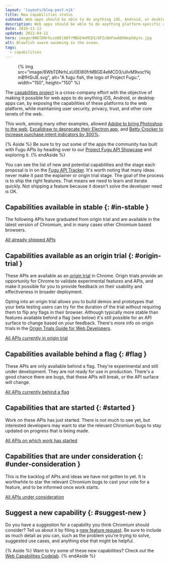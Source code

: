```yaml
---
layout: 'layouts/blog-post.njk'
title: New capabilities status
subhead: Web apps should be able to do anything iOS, Android, or desktop apps can. The members of the cross-company capabilities project want to make it possible for you to build and deliver apps on the open web that have never been possible before.
description: Web apps should be able to do anything platform-specific apps can. We want to make it possible for you to build and deliver apps on the web that weren't possible before.
date: 2018-11-12
updated: 2022-04-22
hero: image/8WbTDNrhLsU0El80frMBGE4eMCD3/8FZcBmFowbDKWxpkOytx.jpg
alt: Blowfish swarm swimming in the ocean.
tags:
  - capabilities
---
```


<figure data-float="right">
{% Img src="image/8WbTDNrhLsU0El80frMBGE4eMCD3/uIIvM9xocYkjmBfHSrJE.svg", alt="A fugu fish, the logo of Project Fugu.", width="150", height="150" %}
</figure>

The [capabilities project][capabilities-project] is a cross-company effort with the objective of
making it possible for web apps to do anything iOS, Android, or desktop apps can, by exposing the
capabilities of these platforms to the web platform, while maintaining user
security, privacy, trust, and other core tenets of the web.

This work, among many other examples, allowed
[Adobe to bring Photoshop to the web](https://web.dev/ps-on-the-web/),
[Excalidraw to deprecate their Electron app](https://web.dev/deprecating-excalidraw-electron/), and
[Betty Crocker to increase purchase intent indicators by 300%](https://web.dev/betty-crocker/).

{% Aside %}
Be sure to try out some of the apps the community has built with Fugu APIs
by heading over to our [Project Fugu API Showcase](/blog/fugu-showcase/) and exploring it.
{% endAside %}

You can see the list of new and potential capabilities and the stage each proposal
is in on the [Fugu API Tracker](https://goo.gle/fugu-api-tracker).
It's worth noting that many ideas never make it past the explainer or origin trial stage.
The goal of the process is to ship the right features. That means we need to learn and
iterate quickly. Not shipping a feature because it doesn't solve the developer need is OK.

## Capabilities available in stable {: #in-stable }

The following APIs have graduated from origin trial and are available in the
latest version of Chromium, and in many cases other Chromium based browsers.

<a class="material-button button-filled button-round display-inline-flex color-bg bg-primary gap-top-400" href="https://fugu-tracker.web.app/#shipped">
  All already shipped APIs
</a>

## Capabilities available as an origin trial {: #origin-trial }

These APIs are available as an [origin trial][ot-dashboard] in Chrome. Origin
trials provide an opportunity for Chrome to validate experimental features and
APIs, and make it possible for you to provide feedback on their usability
and effectiveness in broader deployment.

Opting into an origin trial allows you to build demos and prototypes that your
beta testing users can try for the duration of the trial without requiring them
to flip any flags in their browser. Although typically more stable than features
available behind a flag (see below) it's still possible for an API surface to
change based on your feedback. There's more info on origin trials in the [Origin
Trials Guide for Web Developers][ot-guide].

<a class="material-button button-filled button-round display-inline-flex color-bg bg-primary gap-top-400" href="https://fugu-tracker.web.app/#origin-trial">
  All APIs currently in origin trial
</a>

## Capabilities available behind a flag {: #flag }

These APIs are only available behind a flag. They're experimental and still
under development. They are not ready for use in production. There's a good
chance there are bugs, that these APIs will break, or the API surface will
change.

<a class="material-button button-filled button-round display-inline-flex color-bg bg-primary gap-top-400" href="https://fugu-tracker.web.app/#developer-trial">
  All APIs currently behind a flag
</a>

## Capabilities that are started {: #started }

Work on these APIs has just started. There is not much to see yet,
but interested developers may want to star the relevant Chromium bugs
to stay updated on progress that is being made.

<a class="material-button button-filled button-round display-inline-flex color-bg bg-primary gap-top-400" href="https://fugu-tracker.web.app/#started">
  All APIs on which work has started
</a>

## Capabilities that are under consideration {: #under-consideration }

This is the backlog of APIs and ideas we have not gotten to yet.
It is worthwhile to star the relevant Chromium bugs to cast your vote
for a feature, and to be informed once work starts.

<a class="material-button button-filled button-round display-inline-flex color-bg bg-primary gap-top-400" href="https://fugu-tracker.web.app/#under-consideration">
  All APIs under consideration
</a>

## Suggest a new capability {: #suggest-new }

Do you have a suggestion for a capability you think Chromium should consider?
Tell us about it by filing a [new feature request](https://goo.gl/qWhHXU).
Be sure to include as much detail as you can, such as
the problem you're trying to solve, suggested use cases, and anything else
that might be helpful.

{% Aside %}
Want to try some of these new capabilities? Check out the
[Web Capabilities Codelab](https://developers.google.com/codelabs/project-fugu#0).
{% endAside %}

[ot-dashboard]: https://developers.chrome.com/origintrials/#/trials/active
[ot-guide]: https://github.com/GoogleChrome/OriginTrials/blob/gh-pages/developer-guide.md
[capabilities-project]: https://developers.google.com/web/updates/capabilities
